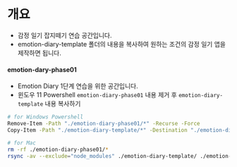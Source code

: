 # 개요

- 감정 일기 잡지떼기 연습 공간입니다.
- emotion-diary-template 폴더의 내용을 복사하여 원하는 조건의 감정 일기 앱을 제작하면 됩니다.

#### emotion-dary-phase01

- Emotion Diary 1단계 연습을 위한 공간입니다.
- 윈도우 11 Powershell `emotion-diary-phase01` 내용 제거 후 `emotion-diary-template` 내용 복사하기

```bash
# for Windows Powershell
Remove-Item -Path "./emotion-diary-phase01/*" -Recurse -Force
Copy-Item -Path "./emotion-diary-template/*" -Destination "./emotion-diary-phase01" -Recurse -Force -Exclude "node_modules"
```

```bash
# for Mac
rm -rf ./emotion-diary-phase01/*
rsync -av --exclude="node_modules" ./emotion-diary-template/ ./emotion-diary-phase01/
```

